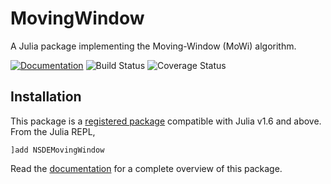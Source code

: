 # MovingWindow

A Julia package implementing the Moving-Window (MoWi) algorithm.

[![Documentation](https://img.shields.io/badge/docs-dev-blue.svg)](https://giancarloantonucci.github.io/NSDEMovingWindow.jl/dev) ![Build Status](https://img.shields.io/github/actions/workflow/status/giancarloantonucci/NSDEMovingWindow.jl/CI.yml) ![Coverage Status](https://img.shields.io/codecov/c/github/giancarloantonucci/NSDEMovingWindow.jl)

## Installation

This package is a [registered package](https://juliahub.com/ui/Search?q=NSDEMovingWindow&type=packages) compatible with Julia v1.6 and above. From the Julia REPL,

```
]add NSDEMovingWindow
```

Read the [documentation](https://giancarloantonucci.github.io/NSDEMovingWindow.jl/dev) for a complete overview of this package.
